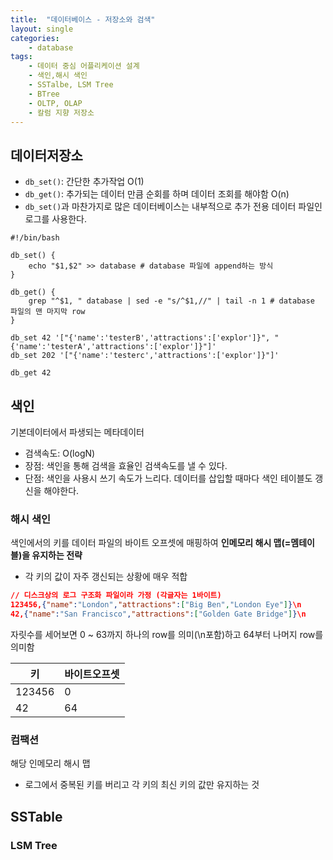 ```yaml
---
title:  "데이터베이스 - 저장소와 검색"
layout: single
categories:
    - database
tags:
    - 데이터 중심 어플리케이션 설계
    - 색인,해시 색인
    - SSTalbe, LSM Tree
    - BTree
    - OLTP, OLAP
    - 칼럼 지향 저장소
---
```


## 데이터저장소
- `db_set()`: 간단한 추가작업 O(1)
- `db_get()`: 추가되는 데이터 만큼 순회를 하며 데이터 조회를 해야함 O(n)
- `db_set()`과 마찬가지로 많은 데이터베이스는 내부적으로 추가 전용 데이터 파일인 로그를 사용한다.

```shell
#!/bin/bash

db_set() {
    echo "$1,$2" >> database # database 파일에 append하는 방식
}

db_get() {
    grep "^$1, " database | sed -e "s/^$1,//" | tail -n 1 # database 파일의 맨 마지막 row
}

db_set 42 '["{'name':'testerB','attractions':['explor']}", "{'name':'testerA','attractions':['explor']}"]'
db_set 202 '["{'name':'testerc','attractions':['explor']}"]'

db_get 42
```

## 색인
기본데이터에서 파생되는 메타데이터
- 검색속도: O(logN)
- 장점: 색인을 통해 검색을 효율인 검색속도를 낼 수 있다.
- 단점: 색인을 사용시 쓰기 속도가 느리다. 데이터를 삽입할 때마다 색인 테이블도 갱신을 해야한다.

### 해시 색인
색인에서의 키를 데이터 파일의 바이트 오프셋에 매핑하여 **인메모리 해시 맵(=멤테이블)을 유지하는 전략**

- 각 키의 값이 자주 갱신되는 상황에 매우 적합

```json
// 디스크상의 로그 구조화 파일이라 가정 (각글자는 1바이트)
123456,{"name":"London","attractions":["Big Ben","London Eye"]}\n
42,{"name":"San Francisco","attractions":["Golden Gate Bridge"]}\n
```

자릿수를 세어보면 0 ~ 63까지 하나의 row를 의미(\n포함)하고 64부터 나머지 row를 의미함

|키|바이트오프셋|
|-|-|
|123456|0|
|42|64|

### 컴팩션
해당 인메모리 해시 맵

- 로그에서 중복된 키를 버리고 각 키의 최신 키의 값만 유지하는 것


## SSTable


### LSM Tree